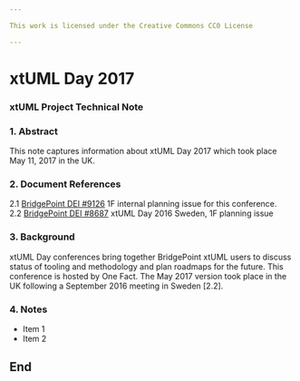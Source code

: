 ```yaml
---

This work is licensed under the Creative Commons CC0 License

---
```


# xtUML Day 2017
### xtUML Project Technical Note


### 1. Abstract
This note captures information about xtUML Day 2017 which took place May 11, 2017 in the UK.  

### 2. Document References
<a id="2.1"></a>2.1 [BridgePoint DEI #9126](https://support.onefact.net/issues/9126)  1F internal planning issue for this conference.  
<a id="2.2"></a>2.2 [BridgePoint DEI #8687](https://support.onefact.net/issues/8687)  xtUML Day 2016 Sweden, 1F planning issue  

### 3. Background
xtUML Day conferences bring together BridgePoint xtUML users to discuss status of tooling and 
methodology and plan roadmaps for the future.  This conference is hosted by One Fact.  The May 2017 
version took place in the UK following a September 2016 meeting in Sweden [2.2].  

### 4. Notes
* Item 1
* Item 2


End
---

